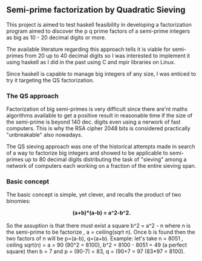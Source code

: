 ## Semi-prime factorization by Quadratic Sieving
This project is aimed to test haskell feasibility in developing a factorization program aimed to 
discover the p q prime factors of a semi-prime integers as big as 10 - 20 decimal digits or more.

The available literature regarding this approach tells it is viable for semi-primes from 20 up to 40 
decimal digits so I was interested to implement it using haskell as I did in the past using C and 
mpir libraries on Linux.

Since haskell is capable to manage big integers of any size, I was enticed to try it targeting the QS factorization.

### The QS approach
Factorization of big semi-primes is very difficult since there are'nt maths algorithms available to 
get a positive result in reasonable time if the size of the semi-prime is beyond 140 dec. digits even 
using a nerwork of fast computers. This is why the RSA cipher 2048 bits is considered practically "unbreakable" 
also nowadays.

The QS sieving approach was one of the historical attempts made in search of a way to factorize big integers and 
showed to be applicable to semi-primes up to 80 decimal digits distributing the task of "sieving"  among a 
network of computers each working on a fraction of the entire sieving span.

### Basic concept
The basic concept is simple, yet clever, and recalls the product of two binomies:<br>
<center><b>(a+b)*(a-b) = a^2-b^2.</b></center><br>
So the assuption is that there must exist a square b^2 = a^2 - n where n is the semi-prime to be factorize 
, a = ceiling(sqrt n). Once b is found then the two factors of n will be p=(a-b), q=(a+b). Example: let's take n = 8051 
, ceiling sqrt(n) = a = 90 (90^2 = 8100), b^2 = 8100 - 8051 = 49 (a perfect square) then b = 7 and 
p = (90-7) = 83, q = (90+7 = 97 (83*97 = 8100).




